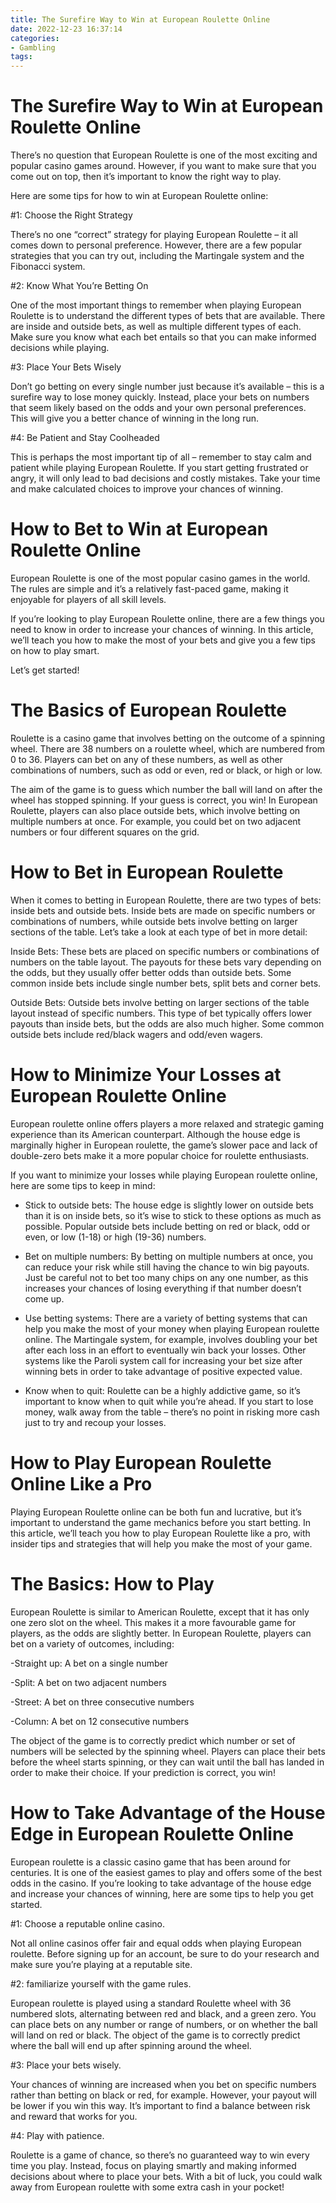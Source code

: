 ```yaml
---
title: The Surefire Way to Win at European Roulette Online
date: 2022-12-23 16:37:14
categories:
- Gambling
tags:
---
```



#  The Surefire Way to Win at European Roulette Online

There’s no question that European Roulette is one of the most exciting and popular casino games around. However, if you want to make sure that you come out on top, then it’s important to know the right way to play.

Here are some tips for how to win at European Roulette online:

#1: Choose the Right Strategy

There’s no one “correct” strategy for playing European Roulette – it all comes down to personal preference. However, there are a few popular strategies that you can try out, including the Martingale system and the Fibonacci system.

#2: Know What You’re Betting On

One of the most important things to remember when playing European Roulette is to understand the different types of bets that are available. There are inside and outside bets, as well as multiple different types of each. Make sure you know what each bet entails so that you can make informed decisions while playing.

#3: Place Your Bets Wisely

Don’t go betting on every single number just because it’s available – this is a surefire way to lose money quickly. Instead, place your bets on numbers that seem likely based on the odds and your own personal preferences. This will give you a better chance of winning in the long run.

#4: Be Patient and Stay Coolheaded

This is perhaps the most important tip of all – remember to stay calm and patient while playing European Roulette. If you start getting frustrated or angry, it will only lead to bad decisions and costly mistakes. Take your time and make calculated choices to improve your chances of winning.

#  How to Bet to Win at European Roulette Online

European Roulette is one of the most popular casino games in the world. The rules are simple and it’s a relatively fast-paced game, making it enjoyable for players of all skill levels.

If you’re looking to play European Roulette online, there are a few things you need to know in order to increase your chances of winning. In this article, we’ll teach you how to make the most of your bets and give you a few tips on how to play smart.

Let’s get started!

# The Basics of European Roulette

Roulette is a casino game that involves betting on the outcome of a spinning wheel. There are 38 numbers on a roulette wheel, which are numbered from 0 to 36. Players can bet on any of these numbers, as well as other combinations of numbers, such as odd or even, red or black, or high or low.

The aim of the game is to guess which number the ball will land on after the wheel has stopped spinning. If your guess is correct, you win! In European Roulette, players can also place outside bets, which involve betting on multiple numbers at once. For example, you could bet on two adjacent numbers or four different squares on the grid.

# How to Bet in European Roulette

When it comes to betting in European Roulette, there are two types of bets: inside bets and outside bets. Inside bets are made on specific numbers or combinations of numbers, while outside bets involve betting on larger sections of the table. Let’s take a look at each type of bet in more detail:

Inside Bets: These bets are placed on specific numbers or combinations of numbers on the table layout. The payouts for these bets vary depending on the odds, but they usually offer better odds than outside bets. Some common inside bets include single number bets, split bets and corner bets.

Outside Bets: Outside bets involve betting on larger sections of the table layout instead of specific numbers. This type of bet typically offers lower payouts than inside bets, but the odds are also much higher. Some common outside bets include red/black wagers and odd/even wagers.

#  How to Minimize Your Losses at European Roulette Online

European roulette online offers players a more relaxed and strategic gaming experience than its American counterpart. Although the house edge is marginally higher in European roulette, the game’s slower pace and lack of double-zero bets make it a more popular choice for roulette enthusiasts.

If you want to minimize your losses while playing European roulette online, here are some tips to keep in mind:

- Stick to outside bets: The house edge is slightly lower on outside bets than it is on inside bets, so it’s wise to stick to these options as much as possible. Popular outside bets include betting on red or black, odd or even, or low (1-18) or high (19-36) numbers.

- Bet on multiple numbers: By betting on multiple numbers at once, you can reduce your risk while still having the chance to win big payouts. Just be careful not to bet too many chips on any one number, as this increases your chances of losing everything if that number doesn’t come up.

- Use betting systems: There are a variety of betting systems that can help you make the most of your money when playing European roulette online. The Martingale system, for example, involves doubling your bet after each loss in an effort to eventually win back your losses. Other systems like the Paroli system call for increasing your bet size after winning bets in order to take advantage of positive expected value.

- Know when to quit: Roulette can be a highly addictive game, so it’s important to know when to quit while you’re ahead. If you start to lose money, walk away from the table – there’s no point in risking more cash just to try and recoup your losses.

#  How to Play European Roulette Online Like a Pro

Playing European Roulette online can be both fun and lucrative, but it’s important to understand the game mechanics before you start betting. In this article, we’ll teach you how to play European Roulette like a pro, with insider tips and strategies that will help you make the most of your game.

# The Basics: How to Play

European Roulette is similar to American Roulette, except that it has only one zero slot on the wheel. This makes it a more favourable game for players, as the odds are slightly better. In European Roulette, players can bet on a variety of outcomes, including:

-Straight up: A bet on a single number

-Split: A bet on two adjacent numbers

-Street: A bet on three consecutive numbers

-Column: A bet on 12 consecutive numbers


The object of the game is to correctly predict which number or set of numbers will be selected by the spinning wheel. Players can place their bets before the wheel starts spinning, or they can wait until the ball has landed in order to make their choice. If your prediction is correct, you win!

#  How to Take Advantage of the House Edge in European Roulette Online

European roulette is a classic casino game that has been around for centuries. It is one of the easiest games to play and offers some of the best odds in the casino. If you’re looking to take advantage of the house edge and increase your chances of winning, here are some tips to help you get started.

#1: Choose a reputable online casino.

Not all online casinos offer fair and equal odds when playing European roulette. Before signing up for an account, be sure to do your research and make sure you’re playing at a reputable site.

#2: familiarize yourself with the game rules.

European roulette is played using a standard Roulette wheel with 36 numbered slots, alternating between red and black, and a green zero. You can place bets on any number or range of numbers, or on whether the ball will land on red or black. The object of the game is to correctly predict where the ball will end up after spinning around the wheel.

#3: Place your bets wisely.

Your chances of winning are increased when you bet on specific numbers rather than betting on black or red, for example. However, your payout will be lower if you win this way. It’s important to find a balance between risk and reward that works for you.

#4: Play with patience.

Roulette is a game of chance, so there’s no guaranteed way to win every time you play. Instead, focus on playing smartly and making informed decisions about where to place your bets. With a bit of luck, you could walk away from European roulette with some extra cash in your pocket!